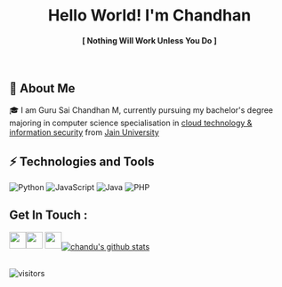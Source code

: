   


<h1 align="center">Hello World! I'm Chandhan </h1> 
<h4 align="center">  [  Nothing Will Work Unless You Do ] </h4>

 <br>

## 🚀 About Me <br>

🎓 I am Guru Sai Chandhan M, currently pursuing my bachelor's degree majoring in computer science specialisation in [cloud technology & information security](https://set.jainuniversity.ac.in/academics/computer-science-engineering/btech-computer-technology) from [Jain University](https://www.jainuniversity.ac.in/)
<br>
## ⚡ Technologies and Tools <br>

<img alt="Python" src="https://kandi.openweaver.com/img/python.svg"> <img alt="JavaScript" src="https://kandi.openweaver.com/img/javascript.svg" > <img alt="Java" src="https://kandi.openweaver.com/img/java.svg" > <img alt="PHP" src="https://kandi.openweaver.com/img/php-logo.svg">




## Get In Touch :<br>
<a href="https://www.linkedin.com/in/guru-sai-chandhan-m-3a5820205/"> <img src="https://freepngimg.com/thumb/linkedin/4-2-linkedin-png-pic-thumb.png" width="30"></a><a href="https://www.facebook.com/chandhan.chandu.5811"><img src="https://marianmissionaries.org/wp-content/uploads/2020/04/facebook-logo-icon-file-facebook-icon-svg-wikimedia-commons-4.png" width="30"></a>  <a href="mailto:cchandhan021@gmail.com" width="30"><img src="https://upload.wikimedia.org/wikipedia/commons/thumb/0/0b/Logo_Gmail_%282015-2020%29.svg/1280px-Logo_Gmail_%282015-2020%29.svg.png" width="30"></a><a href="https://github.com/chandu916"><img align="center" src="https://github-readme-stats.vercel.app/api?username=chandu916&show_icons=true&include_all_commits=true&theme=material-palenight" alt="chandu's github stats" /> </a>
</br>
</br>

![visitors](https://visitor-badge.laobi.icu/badge?page_id=chandu.chandu916)

